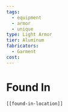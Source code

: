 ```yaml
---
tags:
  - equipment
  - armor
  - unique
type: Light Armor
tier: Aluminum
fabricators:
  - Garment
cost:
---
```

# Found In
```meta-bind-embed
[[found-in-location]]
```